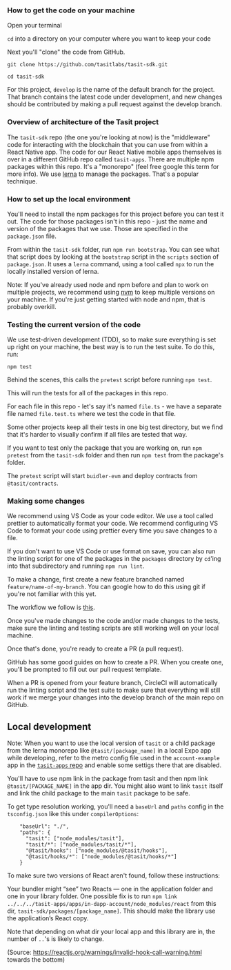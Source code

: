 ### How to get the code on your machine

Open your terminal

`cd` into a directory on your computer where you want to keep your code

Next you'll "clone" the code from GitHub.

`git clone https://github.com/tasitlabs/tasit-sdk.git`

`cd tasit-sdk`

For this project, `develop` is the name of the default branch for the project. That branch contains the latest code under development, and new changes should be contributed by making a pull request against the develop branch.

### Overview of architecture of the Tasit project

The `tasit-sdk` repo (the one you're looking at now) is the "middleware" code for interacting with the blockchain that you can use from within a React Native app. The code for our React Native mobile apps themselves is over in a different GitHub repo called `tasit-apps`.
There are multiple npm packages within this repo. It's a "monorepo" (feel free google this term for more info). We use [lerna](https://lerna.js.org/) to manage the packages. That's a popular technique.

### How to set up the local environment

You'll need to install the npm packages for this project before you can test it out. The code for those packages isn't in this repo - just the name and version of the packages that we use. Those are specified in the `package.json` file.

From within the `tasit-sdk` folder, run `npm run bootstrap`. You can see what that script does by looking at the `bootstrap` script in the `scripts` section of `package.json`. It uses a `lerna` command, using a tool called `npx` to run the locally installed version of lerna.

Note: If you've already used node and npm before and plan to work on multiple projects, we recommend using [nvm](https://github.com/creationix/nvm) to keep multiple versions on your machine. If you're just getting started with node and npm, that is probably overkill.

### Testing the current version of the code

We use test-driven development (TDD), so to make sure everything is set up right on your machine, the best way is to run the test suite. To do this, run:

`npm test`

Behind the scenes, this calls the `pretest` script before running `npm test`.

This will run the tests for all of the packages in this repo.

For each file in this repo - let's say it's named `file.ts` - we have a separate file named `file.test.ts` where we test the code in that file.

Some other projects keep all their tests in one big test directory, but we find that it's harder to visually confirm if all files are tested that way.

If you want to test only the package that you are working on, run `npm pretest` from the `tasit-sdk` folder and then run `npm test` from the package's folder.

The `pretest` script will start `buidler-evm` and deploy contracts from `@tasit/contracts`.

### Making some changes

We recommend using VS Code as your code editor. We use a tool called prettier to automatically format your code. We recommend configuring VS Code to format your code using prettier every time you save changes to a file.

If you don't want to use VS Code or use format on save, you can also run the linting script for one of the packages in the `packages` directory by `cd`'ing into that subdirectory and running `npm run lint`.

To make a change, first create a new feature branched named `feature/name-of-my-branch`. You can google how to do this using git if you're not familiar with this yet.

The workflow we follow is [this](https://www.atlassian.com/git/tutorials/comparing-workflows/forking-workflow).

Once you've made changes to the code and/or made changes to the tests, make sure the linting and testing scripts are still working well on your local machine.

Once that's done, you're ready to create a PR (a pull request).

GitHub has some good guides on how to create a PR. When you create one, you'll be prompted to fill out our pull request template.

When a PR is opened from your feature branch, CircleCI will automatically run the linting script and the test suite to make sure that everything will still work if we merge your changes into the develop branch of the main repo on GitHub.

## Local development

Note: When you want to use the local version of `tasit` or a child package from the lerna monorepo like `@tasit/[package_name]` in a local Expo app while developing, refer to the metro config file used in the `account-example` app in the [`tasit-apps` repo](https://github.com/tasitlabs/tasit-apps) and enable some settigs there that are disabled.

You'll have to use npm link in the package from tasit and then npm link `@tasit/[PACKAGE_NAME]` in the app dir. You might also want to link `tasit` itself and link the child package to the main `tasit` package to be safe.

To get type resolution working, you'll need a `baseUrl` and `paths` config in the `tsconfig.json` like this under `compilerOptions`:

```
    "baseUrl": "./",
    "paths": {
      "tasit": ["node_modules/tasit"],
      "tasit/*": ["node_modules/tasit/*"],
      "@tasit/hooks": ["node_modules/@tasit/hooks"],
      "@tasit/hooks/*": ["node_modules/@tasit/hooks/*"]
    }
```

To make sure two versions of React aren't found, follow these instructions:

Your bundler might “see” two Reacts — one in the application folder and one in your library folder. One possible fix is to run `npm link ../../../tasit-apps/apps/in-dapp-account/node_modules/react` from this dir, `tasit-sdk/packages/[package_name]`. This should make the library use the application’s React copy.

Note that depending on what dir your local app and this library are in, the number of `..`'s is likely to change.

(Source: https://reactjs.org/warnings/invalid-hook-call-warning.html towards the bottom)
